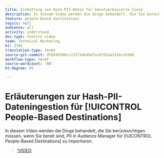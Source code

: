 ```yaml
---
title: Einbettung von Hash-PII-Daten für benutzerbasierte Ziele
description: In diesem Video werden die Dinge behandelt, die Sie berücksichtigen müssen, wenn Sie sich bereit erklären, PII-Dateien in Audience Manager für bevölkerungsbasierte Ziele zu importieren.
feature: people-based destinations
topics: null
audience: all
activity: understand
doc-type: feature video
team: Technical Marketing
kt: 3701
translation-type: tm+mt
source-git-commit: dfd549508cc223714bdb07ac6fd2aa31e6ca5586
workflow-type: tm+mt
source-wordcount: '60'
ht-degree: 0%

---
```



# Erläuterungen zur Hash-PII-Dateningestion für [!UICONTROL People-Based Destinations]

In diesem Video werden die Dinge behandelt, die Sie berücksichtigen müssen, wenn Sie bereit sind, PII in Audience Manager für [!UICONTROL People-Based Destinations] zu importieren.

>[!VIDEO](https://video.tv.adobe.com/v/29003/?quality=12)
